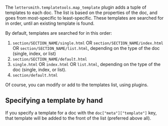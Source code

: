The `lettersmith.templatetools.map_template` plugin adds a tuple of templates to each doc. The list is based on the properties of the doc, and goes from most-specific to least-specific. These templates are searched for in order, until an existing template is found.

By default, templates are searched for in this order:

1. `section/SECTION_NAME/single.html` OR `section/SECTION_NAME/index.html` OR `section/SECTION_NAME/list.html`, depending on the type of the doc (single, index, or list)
2. `section/SECTION_NAME/default.html`
3. `single.html` OR `index.html` OR `list.html`, depending on the type of the doc (single, index, or list).
4. `section/default.html`

Of course, you can modify or add to the templates list, using plugins.

## Specifying a template by hand

If you specify a template for a doc with the `doc["meta"]["template"]` key, that template will be added to the front of the list (preferred above all).